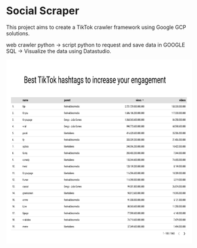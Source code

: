 # Social Scraper

This project aims to create a TikTok crawler framework using Google GCP solutions.

web crawler python -> script python to request and save data in GOOGLE SQL -> Visualize the data using Datastudio.

<img src="https://github.com/lvgalvao/socialScraper/blob/import/ScreenDataStudio.png?raw=true" style="height: 500px; width:700px;"/>
